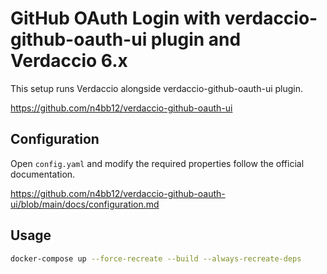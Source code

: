 # GitHub OAuth Login with verdaccio-github-oauth-ui plugin and Verdaccio 6.x

This setup runs Verdaccio alongside verdaccio-github-oauth-ui plugin.

https://github.com/n4bb12/verdaccio-github-oauth-ui

## Configuration

Open `config.yaml` and modify the required properties follow the official documentation.

https://github.com/n4bb12/verdaccio-github-oauth-ui/blob/main/docs/configuration.md

## Usage

```bash
docker-compose up --force-recreate --build --always-recreate-deps
```
